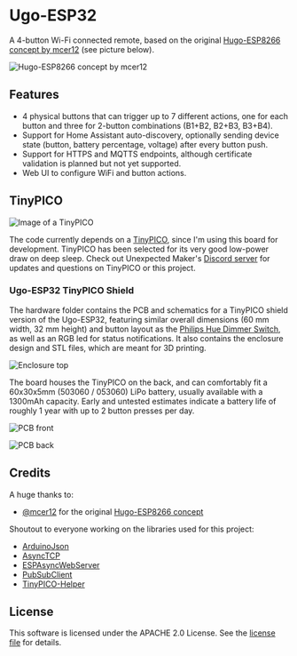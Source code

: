 # Ugo-ESP32

A 4-button Wi-Fi connected remote, based on the original [Hugo-ESP8266 concept by mcer12](https://github.com/mcer12/Hugo-ESP8266) (see picture below).

![Hugo-ESP8266 concept by mcer12](https://raw.githubusercontent.com/mcer12/Hugo-ESP8266/master/Images/hugo_numbered.png)

## Features

-   4 physical buttons that can trigger up to 7 different actions, one for each button and three for 2-button combinations (B1+B2, B2+B3, B3+B4).
-   Support for Home Assistant auto-discovery, optionally sending device state (button, battery percentage, voltage) after every button push.
-   Support for HTTPS and MQTTS endpoints, although certificate validation is planned but not yet supported.
-   Web UI to configure WiFi and button actions.

## TinyPICO

![Image of a TinyPICO](https://images.squarespace-cdn.com/content/v1/5c85d89877b903606126e6df/1554765183744-8257OPZRW59FK1BKT7MG/ke17ZwdGBToddI8pDm48kPubfIArWU6SqtYLllvlJnd7gQa3H78H3Y0txjaiv_0fDoOvxcdMmMKkDsyUqMSsMWxHk725yiiHCCLfrh8O1z4YTzHvnKhyp6Da-NYroOW3ZGjoBKy3azqku80C789l0sofvP-RiTb638-KOMjny0u3C70MUIFojZm1DzSb_fNIUUjRX0gf4zJhWpz755r9bA/TinyPICO_Hero_Black.jpg?format=250w)

The code currently depends on a [TinyPICO](https://tinypico.com), since I'm using this board for development. TinyPICO has been selected for its very good low-power draw on deep sleep. Check out Unexpected Maker's [Discord server](https://discord.gg/83Nr7rz) for updates and questions on TinyPICO or this project.

### Ugo-ESP32 TinyPICO Shield

The hardware folder contains the PCB and schematics for a TinyPICO shield version of the Ugo-ESP32, featuring similar overall dimensions (60 mm width, 32 mm height) and button layout as the [Philips Hue Dimmer Switch](https://www2.meethue.com/en-us/p/hue-dimmer-switch/046677473372), as well as an RGB led for status notifications. It also contains the enclosure design and STL files, which are meant for 3D printing.

![Enclosure top](https://raw.githubusercontent.com/ceoloide/Ugo-ESP32/master/hardware/Ugo-ESP32%20(TinyPICO)/Enclosure/Ugo-ESP32%20(TinyPICO%20v0.1)%20-%20Top%20Enclosure%20(Triangle%20%2B%20Square).png)

The board houses the TinyPICO on the back, and can comfortably fit a 60x30x5mm (503060 / 053060) LiPo battery, usually available with a 1300mAh capacity. Early and untested estimates indicate a battery life of roughly 1 year with up to 2 button presses per day.

![PCB front](https://raw.githubusercontent.com/ceoloide/Ugo-ESP32/master/hardware/Ugo-ESP32%20(TinyPICO)/PCB/PCB%20Render%20(Back).svg)

![PCB back](https://raw.githubusercontent.com/ceoloide/Ugo-ESP32/master/hardware/Ugo-ESP32%20(TinyPICO)/PCB/PCB%20Render%20(Back).svg)

## Credits

A huge thanks to:
- [@mcer12](https://github.com/mcer12) for the original [Hugo-ESP8266 concept](https://github.com/mcer12/Hugo-ESP8266)

Shoutout to everyone working on the libraries used for this project:
- [ArduinoJson](https://github.com/bblanchon/ArduinoJson)
- [AsyncTCP](https://github.com/me-no-dev/AsyncTCP)
- [ESPAsyncWebServer](https://github.com/me-no-dev/ESPAsyncWebServer)
- [PubSubClient](https://github.com/knolleary/pubsubclient)
- [TinyPICO-Helper](https://github.com/)

## License 

This software is licensed under the APACHE 2.0 License. See the [license file](LICENSE) for details.
